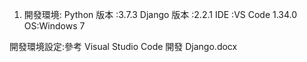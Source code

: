 1.	開發環境:
Python 版本 :3.7.3
Django 版本 :2.2.1
IDE :VS Code 1.34.0
OS:Windows 7

開發環境設定:參考 Visual Studio Code 開發 Django.docx
